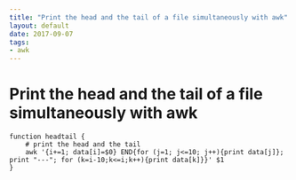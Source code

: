 ```yaml
---
title: "Print the head and the tail of a file simultaneously with awk"
layout: default
date: 2017-09-07
tags:
- awk
---
```


# Print the head and the tail of a file simultaneously with awk

	function headtail {
		# print the head and the tail
		awk '{i+=1; data[i]=$0} END{for (j=1; j<=10; j++){print data[j]}; print "---"; for (k=i-10;k<=i;k++){print data[k]}}' $1
	}
